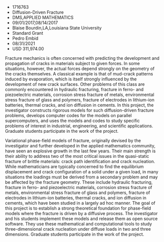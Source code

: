 
* 1716763
* Diffusion-Driven Fracture
* DMS,APPLIED MATHEMATICS
* 09/01/2017,08/14/2017
* Blaise Bourdin,LA,Louisiana State University
* Standard Grant
* Pedro Embid
* 08/31/2021
* USD 311,974.00

Fracture mechanics is often concerned with predicting the development and
propagation of cracks in materials subject to given forces. In some situations,
however, the actual forces depend strongly on the geometry of the cracks
themselves. A classical example is that of mud-crack patterns induced by
evaporation, which is itself strongly influenced by the development of new crack
surfaces. Other problems of this class are commonly encountered in hydraulic
fracturing, fracture in ferro- and piezoelectric materials, corrosion stress
fracture of metals, environmental stress fracture of glass and polymers,
fracture of electrodes in lithium-ion batteries, thermal cracks, and ion
diffusion in cements. In this project, the investigator constructs rigorous
models for such diffusion-driven fracture problems, develops computer codes for
the models on parallel supercomputers, and uses the models and codes to study
specific problems of interest in industrial, engineering, and scientific
applications. Graduate students participate in the work of the project.

Variational phase-field models of fracture, originally devised by the
investigator and further developed in the applied mathematics community, have
seen an explosive growth in the last few years. Their main strength is their
ability to address two of the most critical issues in the quasi-static fracture
of brittle materials: crack path identification and crack nucleation. While
mathematicians are typically concerned to find the equilibrium displacement and
crack configuration of a solid under a given load, in many situations the
loadings must be derived from a secondary problem and may be affected by the
fracture geometry. These include hydraulic fracturing, fracture in ferro- and
piezoelectric materials, corrosion stress fracture of metals, environmental
stress fracture of glass and polymers, fracture of electrodes in lithium-ion
batteries, thermal cracks, and ion diffusion in cements, which have been studied
in a largely ad hoc manner. The goal of this project is to establish a strong
theoretical foundation for phase-field models where the fracture is driven by a
diffusive process. The investigator and his students implement these models and
release them as open source software. They use these mathematical and
computational tools to study three-dimensional crack nucleation under diffuse
loads in two and three dimensions. Graduate students participate in the work of
the project.

